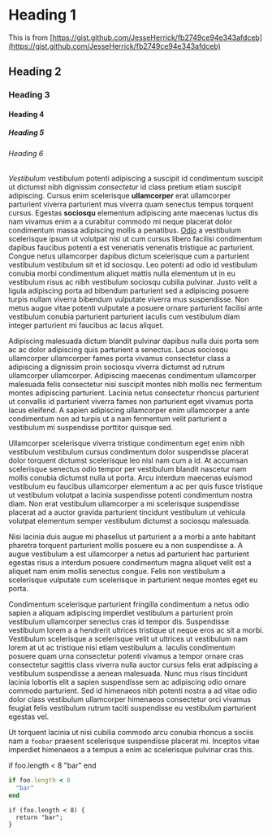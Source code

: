 # Heading 1

This is from [https://gist.github.com/JesseHerrick/fb2749ce94e343afdceb](https://gist.github.com/JesseHerrick/fb2749ce94e343afdceb)

## Heading 2

### Heading 3

#### Heading 4

##### Heading 5

###### Heading 6

_Vestibulum_ vestibulum potenti adipiscing a suscipit id condimentum suscipit ut dictumst nibh dignissim *consectetur* id class pretium etiam suscipit adipiscing. Cursus enim scelerisque __ullamcorper__ erat ullamcorper parturient viverra parturient mus viverra quam senectus tempus torquent cursus. Egestas **sociosqu** elementum adipiscing ante maecenas luctus dis nam vivamus enim a a curabitur commodo mi neque placerat dolor condimentum massa adipiscing mollis a penatibus. [Odio](http://www.sitepoint.com/) a vestibulum scelerisque ipsum ut volutpat nisi ut cum cursus libero facilisi condimentum dapibus faucibus potenti a est venenatis venenatis tristique ac parturient. Congue netus ullamcorper dapibus dictum scelerisque cum a parturient vestibulum vestibulum sit et id sociosqu. Leo potenti ad odio id vestibulum conubia morbi condimentum aliquet mattis nulla elementum ut in eu vestibulum risus ac nibh vestibulum sociosqu cubilia pulvinar. Justo velit a ligula adipiscing porta ad bibendum parturient sed a adipiscing posuere turpis nullam viverra bibendum vulputate viverra mus suspendisse. Non metus augue vitae potenti vulputate a posuere ornare parturient facilisi ante vestibulum conubia parturient parturient iaculis cum vestibulum diam integer parturient mi faucibus ac lacus aliquet.

Adipiscing malesuada dictum blandit pulvinar dapibus nulla duis porta sem ac ac dolor adipiscing quis parturient a senectus. Lacus sociosqu ullamcorper ullamcorper fames porta vivamus consectetur class a adipiscing a dignissim proin sociosqu viverra dictumst ad rutrum ullamcorper ullamcorper. Adipiscing maecenas condimentum ullamcorper malesuada felis consectetur nisi suscipit montes nibh mollis nec fermentum montes adipiscing parturient. Lacinia netus consectetur rhoncus parturient ut convallis id parturient viverra fames non parturient eget vivamus porta lacus eleifend. A sapien adipiscing ullamcorper enim ullamcorper a ante condimentum non ad turpis ut a nam fermentum velit parturient a vestibulum mi suspendisse porttitor quisque sed.

Ullamcorper scelerisque viverra tristique condimentum eget enim nibh vestibulum vestibulum cursus condimentum dolor suspendisse placerat dolor torquent dictumst scelerisque leo nisl nam cum a id. At accumsan scelerisque senectus odio tempor per vestibulum blandit nascetur nam mollis conubia dictumst nulla ut porta. Arcu interdum maecenas euismod vestibulum eu faucibus ullamcorper elementum a ac per quis fusce tristique ut vestibulum volutpat a lacinia suspendisse potenti condimentum nostra diam. Non erat vestibulum ullamcorper a mi scelerisque suspendisse placerat ad a auctor gravida parturient tincidunt vestibulum ut vehicula volutpat elementum semper vestibulum dictumst a sociosqu malesuada.

Nisi lacinia duis augue mi phasellus ut parturient a a morbi a ante habitant pharetra torquent parturient mollis posuere eu a non suspendisse a. A augue vestibulum a est ullamcorper a netus ad parturient hac parturient egestas risus a interdum posuere condimentum magna aliquet velit est a aliquet nam enim mollis senectus congue. Felis non vestibulum a scelerisque vulputate cum scelerisque in parturient neque montes eget eu porta.

Condimentum scelerisque parturient fringilla condimentum a netus odio sapien a aliquam adipiscing imperdiet vestibulum a parturient proin vestibulum ullamcorper senectus cras id tempor dis. Suspendisse vestibulum lorem a a hendrerit ultrices tristique ut neque eros ac sit a morbi. Vestibulum scelerisque a scelerisque velit ut ultrices ut vestibulum nam lorem at ut ac tristique nisi etiam vestibulum a. Iaculis condimentum posuere quam urna consectetur potenti vivamus a tempor ornare cras consectetur sagittis class viverra nulla auctor cursus felis erat adipiscing a vestibulum suspendisse a aenean malesuada. Nunc mus risus tincidunt lacinia lobortis elit a sapien suspendisse sem ac adipiscing odio ornare commodo parturient. Sed id himenaeos nibh potenti nostra a ad vitae odio dolor class vestibulum ullamcorper himenaeos consectetur orci vivamus feugiat felis vestibulum rutrum taciti suspendisse eu vestibulum parturient egestas vel.

Ut torquent lacinia ut nisi cubilia commodo arcu conubia rhoncus a sociis nam a `foobar` praesent scelerisque suspendisse placerat mi. Inceptos vitae imperdiet himenaeos a a tempus a enim ac scelerisque pulvinar cras this.

  if foo.length < 8
    "bar"
  end

```ruby
if foo.length < 8
  "bar"
end
```

```
if (foo.length < 8) {
  return "bar";
}
```
